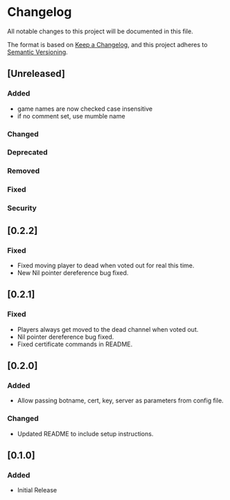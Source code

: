 # Changelog
All notable changes to this project will be documented in this file.

The format is based on [Keep a Changelog](https://keepachangelog.com/en/1.0.0/),
and this project adheres to [Semantic Versioning](https://semver.org/spec/v2.0.0.html).


## [Unreleased]
### Added
- game names are now checked case insensitive
- if no comment set, use mumble name

### Changed
### Deprecated
### Removed
### Fixed
### Security


## [0.2.2]
### Fixed
- Fixed moving player to dead when voted out for real this time.
- New Nil pointer dereference bug fixed.

## [0.2.1]
### Fixed
- Players always get moved to the dead channel when voted out.
- Nil pointer dereference bug fixed.
- Fixed certificate commands in README.

## [0.2.0]
### Added
- Allow passing botname, cert, key, server as parameters from config file.

### Changed
- Updated README to include setup instructions.

## [0.1.0]
### Added
- Initial Release
